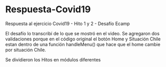 # Respuesta-Covid19
Respuesta al ejercicio Covid19 - Hito 1 y 2 - Desafío Ecamp

El desafío lo transcribí de lo que se mostró en el video. Se agregaron dos validaciones porque en el código original el botón Home y Situación Chile estan dentro de una función handleMenu() que hace que el home cambie por situación Chile.

Se dividieron los Hitos en módulos diferentes
